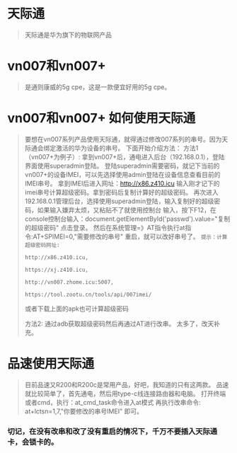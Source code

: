 # 天际通
> 天际通是华为旗下的物联网产品

# vn007和vn007+
>是通则康威的5g cpe，这是一款便宜好用的5g cpe。

# vn007和vn007+ 如何使用天际通
> 要想在vn007系列产品使用天际通，就得通过修改007系列的串号。因为天际通会绑定激活的华为设备的串号。
> 下面开始介绍方法：
> 方法1（vn007+为例子）:
> 拿到vn007+后，通电进入后台（192.168.0.1），登陆界面使用superadmin登陆。
> 登陆superadmin需要密码，就记下当前的vn007+的设备IMEI，可以先选择使用admin登陆在设备信息查看目前的IMEI串号。
> 拿到IMEI后进入网址：http://x86.z410.icu 输入刚才记下的imei串号计算超级密码。拿到密码后复制计算好的超级密码。
> 再次进入192.168.0.1管理后台，选择使用superadmin登陆，输入复制好的超级密码，如果输入嫌弃太烦，又粘贴不了就使用控制台
> 输入，按下F12，在console控制台输入：document.getElementById('passwd').value="复制的超级密码"
> 点击登录。
> 然后在系统管理=》AT指令执行at指令:AT+SPIMEI=0,"需要修改的串号"
> 重启，就可以改好串号了。
> ```提示：计算超级密码网址:```
>
> ```http://x86.z410.icu,```
>
> ```https://xj.z410.icu,```
>
> ```http://vn007.zhome.icu:5007,```
>
> ```https://tool.zootu.cn/tools/api/007imei/```
>
>或者下载上面的apk也可计算超级密码
>
> 方法2:
> 通过adb获取超级密码然后再通过AT进行改串。
> 太多了，改天补充。

# 品速使用天际通
>目前品速又R200和R200c是常用产品，好吧，我知道的只有这两款。
>品速就比较简单了，首先通电，然后用type-c线连接路由器和电脑。
>打开终端或者cmd，执行：at_cmd_task命令进入at模式
>再执行改串命令: at+lctsn=1,7,"你要修改的串号IMEI" 即可。

### 切记，在没有改串和改了没有重启的情况下，千万不要插入天际通卡，会锁卡的。
